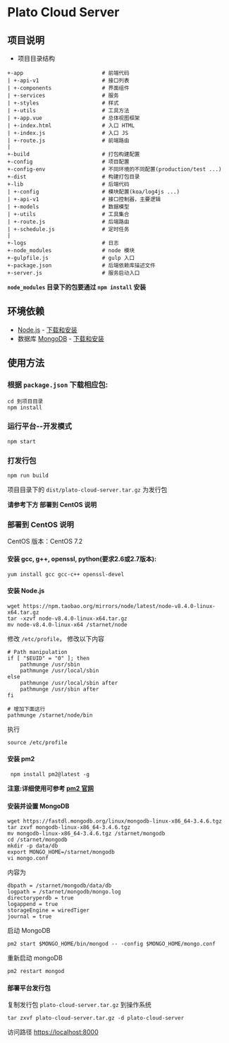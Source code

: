 # Plato Cloud Server

## 项目说明

* 项目目录结构

```
+-app                         # 前端代码
| +-api-v1                    # 接口列表
| +-components                # 界面组件
| +-services                  # 服务
| +-styles                    # 样式
| +-utils                     # 工具方法
| +-app.vue                   # 总体视图框架
| +-index.html                # 入口 HTML
| +-index.js                  # 入口 JS
| +-route.js                  # 前端路由
|
+-build                       # 打包构建配置
+-config                      # 项目配置
+-config-env                  # 不同环境的不同配置(production/test ...)
+-dist                        # 构建打包目录
+-lib                         # 后端代码
| +-config                    # 模块配置(koa/log4js ...)
| +-api-v1                    # 接口控制器，主要逻辑
| +-models                    # 数据模型
| +-utils                     # 工具集合
| +-route.js                  # 后端路由
| +-schedule.js               # 定时任务
|
+-logs                        # 日志
+-node_modules                # node 模块
+-gulpfile.js                 # gulp 入口
+-package.json                # 后端依赖库描述文件
+-server.js                   # 服务启动入口
```

**`node_modules` 目录下的包要通过 `npm install` 安装**

## 环境依赖

* [Node.js](http://nodejs.org/) - [下载和安装](http://nodejs.org/download)
* 数据库 [MongoDB](http://www.mongodb.org/) - [下载和安装](http://www.mongodb.org/downloads)

## 使用方法

### 根据 `package.json` 下载相应包:

```
cd 到项目目录
npm install
```

### 运行平台--开发模式

```
npm start
```

### 打发行包

```
npm run build
```

项目目录下的 `dist/plato-cloud-server.tar.gz` 为发行包

**请参考下方 部署到 CentOS 说明**

### 部署到 CentOS 说明

CentOS 版本：CentOS 7.2

#### 安装 gcc, g++, openssl, python(要求2.6或2.7版本):

```
yum install gcc gcc-c++ openssl-devel
```

#### 安装 Node.js

```
wget https://npm.taobao.org/mirrors/node/latest/node-v8.4.0-linux-x64.tar.gz
tar -xzvf node-v8.4.0-linux-x64.tar.gz
mv node-v8.4.0-linux-x64 /starnet/node
```

修改 `/etc/profile`， 修改以下内容

```
# Path manipulation
if [ "$EUID" = "0" ]; then
    pathmunge /usr/sbin
    pathmunge /usr/local/sbin
else
    pathmunge /usr/local/sbin after
    pathmunge /usr/sbin after
fi

# 增加下面这行
pathmunge /starnet/node/bin
```

执行

```
source /etc/profile
```

#### 安装 pm2

```
 npm install pm2@latest -g
```

**注意:详细使用可参考 [pm2 官网](https://github.com/Unitech/pm2)**

#### 安装并设置 MongoDB

```
wget https://fastdl.mongodb.org/linux/mongodb-linux-x86_64-3.4.6.tgz
tar zxvf mongodb-linux-x86_64-3.4.6.tgz
mv mongodb-linux-x86_64-3.4.6.tgz /starnet/mongodb
cd /starnet/mongodb
mkdir -p data/db
export MONGO_HOME=/starnet/mongodb
vi mongo.conf
```

内容为

```
dbpath = /starnet/mongodb/data/db
logpath = /starnet/mongodb/mongo.log
directoryperdb = true
logappend = true
storageEngine = wiredTiger
journal = true
```

启动 MongoDB

```
pm2 start $MONGO_HOME/bin/mongod -- -config $MONGO_HOME/mongo.conf
```

重新启动 mongoDB

```
pm2 restart mongod
```

#### 部署平台发行包

复制发行包 `plato-cloud-server.tar.gz` 到操作系统

```
tar zxvf plato-cloud-server.tar.gz -d plato-cloud-server
```

访问路径 <https://localhost:8000>
